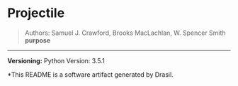 # Projectile 
> Authors:  Samuel J. Crawford, Brooks MacLachlan, W. Spencer Smith 
 >  __purpose__
------------------------------------------------------------
**Versioning:** 
 Python Version: 3.5.1


*This README is a software artifact generated by Drasil.
